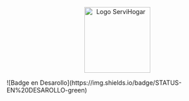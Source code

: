 <p align="center">
  <img src="https://drive.google.com/uc?export=view&id=1Rxy1dP0BdAVTrvD3kEHWeqKG7HQ_-nvp" alt="Logo ServiHogar" width="150" height="150">
</p>
   ![Badge en Desarollo](https://img.shields.io/badge/STATUS-EN%20DESAROLLO-green)
